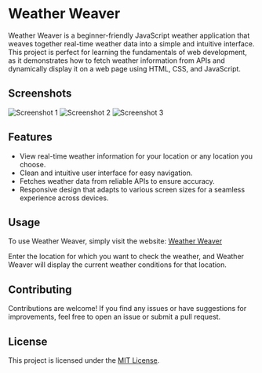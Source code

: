 # Weather Weaver

Weather Weaver is a beginner-friendly JavaScript weather application that weaves together real-time weather data into a simple and intuitive interface. This project is perfect for learning the fundamentals of web development, as it demonstrates how to fetch weather information from APIs and dynamically display it on a web page using HTML, CSS, and JavaScript.

## Screenshots

![Screenshot 1](https://drive.google.com/uc?id=1oiAS2etap6JBCuIHr4wYCST6LEB6yCkX)
![Screenshot 2](https://drive.google.com/uc?id=1rSMQZb-n92kQ-MQvk0evscYMvzYB5PoW)
![Screenshot 3](https://drive.google.com/uc?id=1-iieXWnDje7pQ-rw-3MA1V8vjKyNzoCO)
## Features

- View real-time weather information for your location or any location you choose.
- Clean and intuitive user interface for easy navigation.
- Fetches weather data from reliable APIs to ensure accuracy.
- Responsive design that adapts to various screen sizes for a seamless experience across devices.

## Usage

To use Weather Weaver, simply visit the website:
[Weather Weaver](https://weather-weaver.vercel.app/)

Enter the location for which you want to check the weather, and Weather Weaver will display the current weather conditions for that location.

## Contributing

Contributions are welcome! If you find any issues or have suggestions for improvements, feel free to open an issue or submit a pull request.

## License

This project is licensed under the [MIT License](LICENSE).

